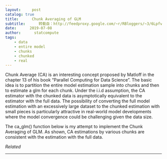```yaml
---
layout:     post
catalog: true
title:      Chunk Averaging of GLM
subtitle:      转载自：http://feedproxy.google.com/~r/RBloggers/~3/6LpfvEDVp40/
date:      2019-07-08
author:      statcompute
tags:
    - data
    - entire model
    - chunks
    - chunked
    - real
---
```






Chunk Average (CA) is an interesting concept proposed by Matloff in the chapter 13 of his book “Parallel Computing for Data Science”. The basic idea is to partition the entire model estimation sample into chunks and then to estimate a glm for each chunk. Under the i.i.d assumption, the CA estimator with the chunked data is asymptotically equivalent to the estimator with the full data. The possibility of converting the full model estimation with an excessively large dataset to the chunked estimation with small pieces is particularly attractive in real-world model developments where the model convergence could be challenging given the data size. 

The ca_glm() function below is my attempt to implement the Chunk Averaging of GLM. As shown, CA estimations by various chunks are consistent with the estimation with the full data. 





*Related*







---
